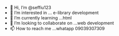 - 👋 Hi, I’m @seffiu123
- 👀 I’m interested in ... e-library development 
- 🌱 I’m currently learning ...html
- 💞️ I’m looking to collaborate on ...web development 
- 📫 How to reach me ...whatapp 09039307309

<!---
seffiu123/seffiu123 is a ✨ special ✨ repository because its `README.md` (this file) appears on your GitHub profile.
You can click the Preview link to take a look at your changes.
--->
